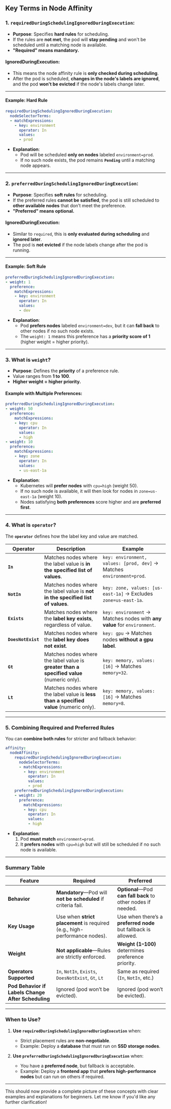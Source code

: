 

## **Key Terms in Node Affinity**

### **1. `requiredDuringSchedulingIgnoredDuringExecution`:**  
- **Purpose**: Specifies **hard rules** for scheduling.  
- If the rules are **not met**, the pod will **stay pending** and won't be scheduled until a matching node is available.  
- **"Required" means mandatory.**  

#### **IgnoredDuringExecution**:  
- This means the node affinity rule is **only checked during scheduling**.  
- After the pod is scheduled, **changes in the node's labels are ignored**, and the pod **won't be evicted** if the node's labels change later.

---

#### **Example: Hard Rule**
```yaml
requiredDuringSchedulingIgnoredDuringExecution:
  nodeSelectorTerms:
  - matchExpressions:
    - key: environment
      operator: In
      values:
      - prod
```

- **Explanation**:  
  - Pod will be scheduled **only on nodes** labeled `environment=prod`.  
  - If no such node exists, the pod remains **`Pending`** until a matching node appears.  

---

### **2. `preferredDuringSchedulingIgnoredDuringExecution`:**  
- **Purpose**: Specifies **soft rules** for scheduling.  
- If the preferred rules **cannot be satisfied**, the pod is still scheduled to **other available nodes** that don’t meet the preference.  
- **"Preferred" means optional.**  

#### **IgnoredDuringExecution**:  
- Similar to `required`, this is **only evaluated during scheduling** and **ignored later**.  
- The pod is **not evicted** if the node labels change after the pod is running.

---

#### **Example: Soft Rule**
```yaml
preferredDuringSchedulingIgnoredDuringExecution:
- weight: 1
  preference:
    matchExpressions:
    - key: environment
      operator: In
      values:
      - dev
```

- **Explanation**:  
  - Pod **prefers nodes** labeled `environment=dev`, but it can **fall back** to other nodes if no such node exists.  
  - The `weight: 1` means this preference has a **priority score of 1** (higher weight = higher priority).

---

### **3. What is `weight`?**

- **Purpose**: Defines the **priority** of a preference rule.  
- Value ranges from **1 to 100**.  
- **Higher weight = higher priority.**  

#### **Example with Multiple Preferences**:
```yaml
preferredDuringSchedulingIgnoredDuringExecution:
- weight: 50
  preference:
    matchExpressions:
    - key: cpu
      operator: In
      values:
      - high
- weight: 10
  preference:
    matchExpressions:
    - key: zone
      operator: In
      values:
      - us-east-1a
```

- **Explanation**:  
  - Kubernetes will **prefer nodes** with `cpu=high` (weight 50).  
  - If no such node is available, it will then look for nodes in `zone=us-east-1a` (weight 10).  
  - Nodes satisfying **both preferences** score higher and are **preferred first**.

---

### **4. What is `operator`?**

The **`operator`** defines how the label key and value are matched.  

| Operator    | Description                                                                                      | Example                                                                 |
|-------------|--------------------------------------------------------------------------------------------------|-------------------------------------------------------------------------|
| **`In`**    | Matches nodes where the label value is **in the specified list of values**.                      | `key: environment, values: [prod, dev]` → Matches `environment=prod`.  |
| **`NotIn`** | Matches nodes where the label value is **not in the specified list of values**.                  | `key: zone, values: [us-east-1a]` → Excludes `zone=us-east-1a`.         |
| **`Exists`**| Matches nodes where the **label key exists**, regardless of value.                               | `key: environment` → Matches nodes with **any value** for `environment`.|
| **`DoesNotExist`**| Matches nodes where the **label key does not exist**.                                      | `key: gpu` → Matches nodes **without a gpu label**.                     |
| **`Gt`**    | Matches nodes where the label value is **greater than a specified value** (numeric only).        | `key: memory, values: [16]` → Matches `memory=32`.                      |
| **`Lt`**    | Matches nodes where the label value is **less than a specified value** (numeric only).           | `key: memory, values: [16]` → Matches `memory=8`.                       |

---

### **5. Combining Required and Preferred Rules**

You can **combine both rules** for stricter and fallback behavior:  

```yaml
affinity:
  nodeAffinity:
    requiredDuringSchedulingIgnoredDuringExecution:
      nodeSelectorTerms:
      - matchExpressions:
        - key: environment
          operator: In
          values:
          - prod
    preferredDuringSchedulingIgnoredDuringExecution:
    - weight: 20
      preference:
        matchExpressions:
        - key: cpu
          operator: In
          values:
          - high
```

- **Explanation**:  
  1. Pod **must match** `environment=prod`.  
  2. It **prefers nodes** with `cpu=high` but will still be scheduled if no such node is available.  

---

### **Summary Table**

| Feature                                     | Required                                                   | Preferred                                                 |
|---------------------------------------------|------------------------------------------------------------|-----------------------------------------------------------|
| **Behavior**                                | **Mandatory**—Pod will **not be scheduled** if criteria fail.| **Optional**—Pod **can fall back** to other nodes if needed.|
| **Key Usage**                               | Use when **strict placement** is required (e.g., high-performance nodes).| Use when there’s a **preferred node** but fallback is allowed.|
| **Weight**                                  | **Not applicable**—Rules are strictly enforced.            | **Weight (1–100)** determines preference priority.        |
| **Operators Supported**                     | `In`, `NotIn`, `Exists`, `DoesNotExist`, `Gt`, `Lt`        | Same as required (`In`, `NotIn`, etc.)                    |
| **Pod Behavior if Labels Change After Scheduling** | Ignored (pod won’t be evicted).                            | Ignored (pod won’t be evicted).                           |

---

### **When to Use?**

1. **Use `requiredDuringSchedulingIgnoredDuringExecution`** when:  
   - Strict placement rules are **non-negotiable**.  
   - Example: Deploy a **database** that must run on **SSD storage nodes**.  

2. **Use `preferredDuringSchedulingIgnoredDuringExecution`** when:  
   - You have a **preferred node**, but fallback is acceptable.  
   - Example: Deploy a **frontend app** that **prefers high-performance nodes** but can run on others if required.  

---

This should now provide a complete picture of these concepts with clear examples and explanations for beginners. Let me know if you'd like any further clarification!
